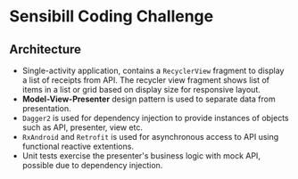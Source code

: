 # Sensibill Coding Challenge

## Architecture
* Single-activity application, contains a `RecyclerView` fragment to display a list of receipts from API. The recycler view fragment shows list of items in a list or grid based on display size for responsive layout.
* **Model-View-Presenter** design pattern is used to separate data from presentation.
* `Dagger2` is used for dependency injection to provide instances of objects such as API, presenter, view etc.
* `RxAndroid` and `Retrofit` is used for asynchronous access to API using functional reactive extentions.
* Unit tests exercise the presenter's business logic with mock API, possible due to dependency injection.
